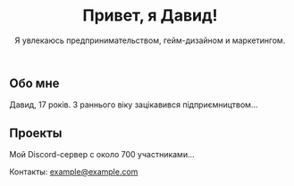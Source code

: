 <!DOCTYPE html>
<html lang="ru">
<head>
    <meta charset="UTF-8">
    <meta name="viewport" content="width=device-width, initial-scale=1.0">
    <title>Портфолио Давида</title>
    <link rel="stylesheet" href="styles.css">
</head>
<body>
    <header>
        <h1>Привет, я Давид!</h1>
        <p>Я увлекаюсь предпринимательством, гейм-дизайном и маркетингом.</p>
    </header>
    <section id="bio">
        <h2>Обо мне</h2>
        <p>Давид, 17 років. З раннього віку зацікавився підприємництвом...</p>
        <!-- Вставь сюда всю свою автобиографию -->
    </section>
    <section id="projects">
        <h2>Проекты</h2>
        <p>Мой Discord-сервер с около 700 участниками...</p>
        <!-- Добавь информацию о своих проектах -->
    </section>
    <footer>
        <p>Контакты: <a href="mailto:example@example.com">example@example.com</a></p>
    </footer>
</body>
</html>

